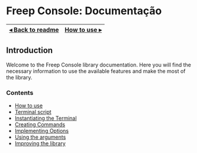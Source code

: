 # Freep Console: Documentação

[◂ Back to readme](../readme.md) | [How to use ▸](01-how-to-use.md)
-- | --

## Introduction

Welcome to the Freep Console library documentation. Here you will find the necessary information to use the available features and make the most of the library.

### Contents

-  [How to use](01-how-to-use.md)
-  [Terminal script](02-terminal-script.md)
-  [Instantiating the Terminal](03-instantiating-the-terminal.md)
-  [Creating Commands](04-creating-commands.md)
-  [Implementing Options](05-implementing-options.md)
-  [Using the arguments](06-using-the-arguments.md)
-  [Improving the library](07-improving-the-library.md)
